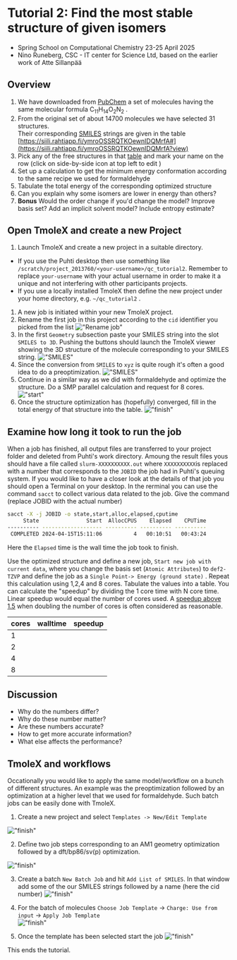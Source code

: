 # Tutorial 2: Find the most stable structure of given isomers

* Spring School on Computational Chemistry 23-25 April 2025
* Nino Runeberg, CSC - IT center for Science Ltd, based on the earlier work of Atte Sillanpää

## Overview

1. We have downloaded from [PubChem](https://pubchem.ncbi.nlm.nih.gov/) a set of molecules having the same molecular formula C<sub>11</sub>H<sub>14</sub>O<sub>2</sub>N<sub>2</sub> . 
1. From the original set of about 14700 molecules we have selected 31 structures.  
   Their corresponding [SMILES](https://en.wikipedia.org/wiki/Simplified_molecular-input_line-entry_system) strings are  given in the table [https://siili.rahtiapp.fi/ymroOSSRQTKOewnIDQMrfA#](https://siili.rahtiapp.fi/ymroOSSRQTKOewnIDQMrfA?view) 
1. Pick any of the free structures in that [table](https://siili.rahtiapp.fi/ymroOSSRQTKOewnIDQMrfA#) and mark your name on the row (click on side-by-side icon at top left to edit ) 
1. Set up a calculation to get the minimum energy conformation according to the same recipe we used for formaldehyde
1. Tabulate the total energy of the corresponding optimized structure
1. Can you explain why some isomers are lower in energy than others?
1. **Bonus** Would the order change if you'd change the model? Improve basis set? Add an implicit solvent model? Include entropy estimate?

## Open TmoleX and create a new Project

1. Launch TmoleX and create a new project in a suitable directory.  
  * If you use the Puhti desktop then use something like  `/scratch/project_2013760/<your-username>/qc_tutorial2`. Remember to 
replace  `your-username` with your actual username in order to make it a unique and not interfering with other participants projects.
  * If you use a locally installed TmoleX then define the new project under your home directory, e.g. `~/qc_tutorial2` .
1. A new job is initiated within your new TmoleX project. 
1. Rename the first job in this project according to the `cid` identifier you picked from the list
!["Rename job"](../img/t2_0.png)
1. In the first `Geometry` subsection paste your SMILES string into the slot `SMILES to 3D`. Pushing the buttons should launch the TmoleX viewer showing the 3D structure of the molecule corresponding to your SMILES string.
!["SMILES"](../img/t2_1.png)
1. Since the conversion from `SMILES` to `xyz` is quite rough it's often a good idea to do a preoptimization. 
!["SMILES"](../img/t2_2.png)
1. Continue in a similar way as we did with formaldehyde and optimize the structure. Do a SMP parallel calculation and request for 8 cores.
!["start"](../img/t2_3.png) 
1. Once the structure optimization has (hopefully) converged, fill in the total energy of that structure into the table.
!["finish"](../img/t2_4.png)  


## Examine how long it took to run the job

When a job has finished, all output files are transferred to your project folder and deleted from Puhti's work directory.
Amoung the result files yous should have a file called `slurm-XXXXXXXXXX.out` where `XXXXXXXXXX`is replaced with a 
number that corresponds to the `JOBID` the job had in Puhti's queuing system.
If you would like to have a closer look at the details of that job you should open a Terminal on your desktop.
In the rerminal you can use the command `sacct` to collect various data related to the job. Give the command (replace JOBID with the actual number)

```bash
sacct -X -j JOBID -o state,start,alloc,elapsed,cputime
     State               Start  AllocCPUS    Elapsed    CPUTime 
---------- ------------------- ---------- ---------- ---------- 
 COMPLETED 2024-04-15T15:11:06          4   00:10:51   00:43:24 
```
Here the `Elapsed` time is the wall time the job took to finish. 

Use the optimized structure and define a new job, `Start new job with current data`, where you change the basis set (`Atomic Attributes`) to `def2-TZVP` and define the job as a 
`Single Point-> Energy (ground state)` . Repeat this calculation  using 1,2,4 and 8 cores. 
Tabulate the values into a table. You can calculate the "speedup" by
dividing the 1 core time with N core time. Linear speedup would equal
the number of cores used. A [speedup above 1.5](https://docs.csc.fi/computing/running/performance-checklist/#perform-a-scaling-test) when doubling the number of cores is often considered as reasonable.  


|  cores     |   walltime  | speedup  |
| ---------- | ----------- |   -----: |
|    1       |             |          |
|    2       |             |          |
|    4       |             |          |
|    8       |             |          |

## Discussion

* Why do the numbers differ?
* Why do these number matter?
* Are these numbers accurate?
* How to get more accurate information?
* What else affects the performance?


## TmoleX and workflows

Occationally you would like to apply the same model/workflow on a bunch of different structures.
An example was the preoptimization followed by an optimization at a higher level that we used for formaldehyde. 
Such batch jobs can be easily done with TmoleX.

1. Create a new project and select `Templates -> New/Edit Template`

!["finish"](../img/t2_b1.png)

2. Define two job steps corresponding to an AM1 geometry optimization followed by a dft/bp86/sv(p) optimization.

!["finish"](../img/t2_b3.png)


3. Create a batch `New Batch Job` and hit `Add List of SMILES`. In that window add some of the our SMILES strings followed by a name (here the cid number)
!["finish"](../img/t2_b5.png)

4. For the batch of molecules `Choose Job Template` -> `Charge: Use from input` -> `Apply Job Template`   
!["finish"](../img/t2_b6.png)

5. Once the template has been selected start the job
!["finish"](../img/t2_b7.png)



  
  
This ends the tutorial.







